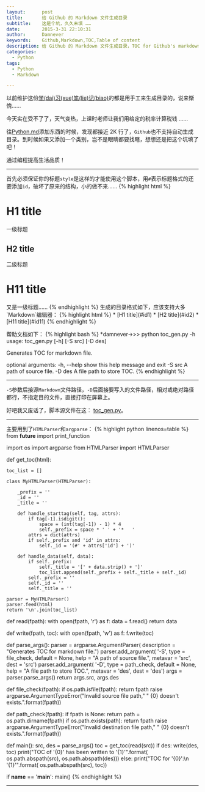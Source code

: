 ```yaml
---
layout:      post
title:       给 Github 的 Markdown 文件生成目录
subtitle:    这是个坑，久久未填 ……
date:        2015-3-31 22:10:31
author:      Damnever
keywords:    Github,Markdown,TOC,Table of content
description: 给 Github 的 Markdown 文件生成目录，TOC for Github's markdown file
categories:
  - Python
tags:
  - Python
  - Markdown

---
```


以前维护这份[学(dai)习(xue)笔(lie)记(biao)](https://github.com/Damnever/Note/blob/master/Python.md)的都是用手工来生成目录的，说来惭愧……

今天实在受不了了，天气变热，上课时老师让我们用给定的税率计算税钱 ……

往[Python.md](https://github.com/Damnever/Note/blob/master/Python.md)添加东西的时候，发现都接近 2K 行了，`Github`也不支持自动生成目录。到时候如果又添加一个类别，岂不是眼睛都要找瞎，想想还是把这个坑填了吧！

通过编程提高生活品质！

---

首先必须保证你的标题`style`是这样的才能使用这个脚本，用`#`表示标题格式的还要添加`id`，破坏了原来的结构，小的做不来……
{% highlight html %}
<h1 id="id1">H1 title</h1>
一级标题
<h2 id="id2">H2 title</h2>
二级标题
<h1 id="id11">H11 title</h1>
又是一级标题……
{% endhighlight %}
生成的目录格式如下，应该支持大多`Markdown`编辑器：
{% highlight html %}
*   [H1 title](#id1)
    *    [H2 title](#id2)
*   [H11 title](#id11)
{% endhighlight %}

帮助文档如下：
{% highlight bash %}
*damnever->>> python toc_gen.py -h
usage: toc_gen.py [-h] [-S src] [-D des]

Generates TOC for markdown file.

optional arguments:
      -h, --help  show this help message and exit
      -S src      A path of source file.
      -D des      A file path to store TOC.
{% endhighlight %}

---
`-S`参数后接源`Markdown`文件路径，`-D`后面接要写入的文件路径，相对或绝对路径都行，不指定目的文件，直接打印在屏幕上。

好吧我又废话了，脚本源文件在这： [toc_gen.py](https://github.com/Damnever/toys/blob/master/toc_gen.py)。

---

主要用到了`HTMLParser`和`argparse`：
{% highlight python linenos=table %}
from __future__ import print_function

import os
import argparse
from HTMLParser import HTMLParser

def get_toc(html):

    toc_list = []

    class MyHTMLParser(HTMLParser):

        _prefix = ''
        _id = ''
        _title = ''

        def handle_starttag(self, tag, attrs):
            if tag[-1].isdigit():
                space = (int(tag[-1]) - 1) * 4
                self._prefix = space * ' ' + '*   '
            attrs = dict(attrs)
            if self._prefix and 'id' in attrs:
                self._id = '(#' + attrs['id'] + ')'

        def handle_data(self, data):
            if self._prefix:
                self._title = '[' + data.strip() + ']'
                toc_list.append(self._prefix + self._title + self._id)
            self._prefix = ''
            self._id = ''
            self._title = ''

    parser = MyHTMLParser()
    parser.feed(html)
    return '\n'.join(toc_list)

def read(fpath):
    with open(fpath, 'r') as f:
        data = f.read()
    return data

def write(fpath, toc):
    with open(fpath, 'w') as f:
        f.write(toc)

def parse_args():
    parser = argparse.ArgumentParser(
            description = "Generates TOC for markdown file.")
    parser.add_argument(
            '-S',
            type = file_check,
            default = None,
            help = "A path of source file.",
            metavar = 'src',
            dest = 'src')
    parser.add_argument(
            '-D',
            type = path_check,
            default = None,
            help = "A file path to store TOC.",
            metavar = 'des',
            dest = 'des')
    args = parser.parse_args()
    return args.src, args.des

def file_check(fpath):
    if os.path.isfile(fpath):
        return fpath
    raise argparse.ArgumentTypeError("Invalid source file path,"
            " {0} doesn't exists.".format(fpath))

def path_check(fpath):
    if fpath is None: return
    path = os.path.dirname(fpath)
    if os.path.exists(path):
        return fpath
    raise argparse.ArgumentTypeError("Invalid destination file path,"
            " {0} doesn't exists.".format(fpath))


def main():
    src, des = parse_args()
    toc = get_toc(read(src))
    if des:
        write(des, toc)
        print("TOC of '{0}' has been written to '{1}'".format(
                    os.path.abspath(src),
                    os.path.abspath(des)))
    else:
        print("TOC for '{0}':\n '{1}'".format(
                    os.path.abspath(src),
                    toc))

if __name__ == '__main__':
    main()
{% endhighlight %}

---

